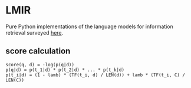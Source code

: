 # LMIR

Pure Python implementations of the language models for information retrieval surveyed [here](http://citeseerx.ist.psu.edu/viewdoc/download?doi=10.1.1.94.8019&amp;rep=rep1&amp;type=pdf).

## score calculation
```
score(q, d) = -log(p(q|d))
p(q|d) = p(t_1|d) * p(t_2|d) * ... * p(t_k|d)
p(t_i|d) = (1 - lamb) * (TF(t_i, d) / LEN(d)) + lamb * (TF(t_i, C) / LEN(C))
```

